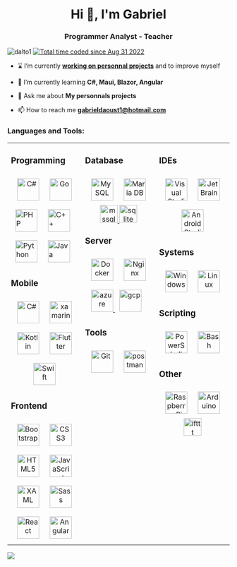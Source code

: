 <h1 align="center">Hi 👋, I'm Gabriel</h1>
<h3 align="center">Programmer Analyst - Teacher</h3>

<p align="left"> 
<img src="https://komarev.com/ghpvc/?username=dalto1&label=Profile%20views&color=0e75b6&style=flat" alt="dalto1" /> 
<a href="https://wakatime.com/@0d671e19-f91a-46f1-89d3-a299e36bd0dd"><img src="https://wakatime.com/badge/user/0d671e19-f91a-46f1-89d3-a299e36bd0dd.svg" alt="Total time coded since Aug 31 2022" /></a>
</p>

- ⌛ I’m currently **[working on personnal projects](https://wakatime.com/@dalto)** and to improve myself

- 🌱 I’m currently learning **C#, Maui, Blazor, Angular**

- 💬 Ask me about **My personnals projects**

- 📫 How to reach me **gabrieldaoust1@hotmail.com**

<h3 align="left">Languages and Tools:</h3>
<table><tr><td valign="top" width="33%">

### Programming  
<div align="center">  
<a href="https://docs.microsoft.com/en-us/dotnet/csharp/" target="_blank"><img style="margin: 10px" src="https://profilinator.rishav.dev/skills-assets/csharp-original.svg" alt="C#" height="50" /></a>  
<a href="https://go.dev/" target="_blank"><img style="margin: 10px" src="https://profilinator.rishav.dev/skills-assets/go-original.svg" alt="Go" height="50" /></a>  
</div>  
<a href="https://www.php.net/" target="_blank"><img style="margin: 10px" src="https://profilinator.rishav.dev/skills-assets/php-original.svg" alt="PHP" height="50" /></a>  
<a href="https://www.cplusplus.com/" target="_blank"><img style="margin: 10px" src="https://profilinator.rishav.dev/skills-assets/cplusplus-original.svg" alt="C++" height="50" /></a>  
<a href="https://www.python.org/" target="_blank"><img style="margin: 10px" src="https://profilinator.rishav.dev/skills-assets/python-original.svg" alt="Python" height="50" /></a>  
<a href="https://www.java.com/" target="_blank"><img style="margin: 10px" src="https://profilinator.rishav.dev/skills-assets/java-original-wordmark.svg" alt="Java" height="50" /></a>  

### Mobile  
<div align="center">
<a href="https://docs.microsoft.com/en-us/dotnet/csharp/" target="_blank"><img style="margin: 10px" src="https://profilinator.rishav.dev/skills-assets/csharp-original.svg" alt="C#" height="50" /></a>  
<a href="https://dotnet.microsoft.com/apps/xamarin" target="_blank"> <img style="margin: 10px" src="https://raw.githubusercontent.com/detain/svg-logos/780f25886640cef088af994181646db2f6b1a3f8/svg/xamarin.svg" alt="xamarin" height="50"/> </a>
<a href="https://kotlinlang.org/" target="_blank"><img style="margin: 10px" src="https://profilinator.rishav.dev/skills-assets/kotlinlang-icon.svg" alt="Kotlin" height="50" /></a>  
<a href="https://flutter.dev/" target="_blank"><img style="margin: 10px" src="https://profilinator.rishav.dev/skills-assets/flutterio-icon.svg" alt="Flutter" height="50" /></a>
<a href="https://developer.apple.com/swift/" target="_blank"><img style="margin: 10px" src="https://profilinator.rishav.dev/skills-assets/swift-original-wordmark.svg" alt="Swift" height="50" /></a>
</div>

   
  
  
### Frontend  
<div align="center">  
<a href="https://getbootstrap.com/docs/3.4/javascript/" target="_blank"><img style="margin: 10px" src="https://profilinator.rishav.dev/skills-assets/bootstrap-plain.svg" alt="Bootstrap" height="50" /></a>  
<a href="https://www.w3schools.com/css/" target="_blank"><img style="margin: 10px" src="https://profilinator.rishav.dev/skills-assets/css3-original-wordmark.svg" alt="CSS3" height="50" /></a>  
<a href="https://en.wikipedia.org/wiki/HTML5" target="_blank"><img style="margin: 10px" src="https://profilinator.rishav.dev/skills-assets/html5-original-wordmark.svg" alt="HTML5" height="50" /></a>  
<a href="https://www.javascript.com/" target="_blank"><img style="margin: 10px" src="https://profilinator.rishav.dev/skills-assets/javascript-original.svg" alt="JavaScript" height="50" /></a>  
<a href="https://docs.microsoft.com/en-us/dotnet/desktop/wpf/xaml/" target="_blank"><img style="margin: 10px" src="https://profilinator.rishav.dev/skills-assets/xaml.png" alt="XAML" height="50" /></a>  
<a href="https://sass-lang.com/" target="_blank"><img style="margin: 10px" src="https://profilinator.rishav.dev/skills-assets/sass-original.svg" alt="Sass" height="50" /></a>
<a href="https://reactjs.org/" target="_blank"><img style="margin: 10px" src="https://profilinator.rishav.dev/skills-assets/react-original-wordmark.svg" alt="React" height="50" /></a>  
<a href="https://angular.io/" target="_blank"><img style="margin: 10px" src="https://profilinator.rishav.dev/skills-assets/angularjs-original.svg" alt="Angular" height="50" /></a> 
</div>  
</td><td valign="top" width="33%">

### Database  
<div align="center">  
<a href="https://www.mysql.com/" target="_blank"><img style="margin: 10px" src="https://profilinator.rishav.dev/skills-assets/mysql-original-wordmark.svg" alt="MySQL" height="50" /></a>  
<a href="https://mariadb.org/" target="_blank"><img style="margin: 10px" src="https://profilinator.rishav.dev/skills-assets/mariadb.png" alt="Maria DB" height="50" /></a>    <a href="https://www.microsoft.com/en-us/sql-server" target="_blank" rel="noreferrer"> <img src="https://www.svgrepo.com/show/303229/microsoft-sql-server-logo.svg" alt="mssql" width="40" height="40"/>   <a href="https://www.sqlite.org/" target="_blank" rel="noreferrer"> <img src="https://www.vectorlogo.zone/logos/sqlite/sqlite-icon.svg" alt="sqlite" width="40" height="40"/> </a>
</div>

### Server
<div align="center"> 
<a href="https://www.docker.com/" target="_blank"><img style="margin: 10px" src="https://profilinator.rishav.dev/skills-assets/docker-original-wordmark.svg" alt="Docker" height="50" /></a>  
<a href="https://www.nginx.com/" target="_blank"><img style="margin: 10px" src="https://profilinator.rishav.dev/skills-assets/nginx-original.svg" alt="Nginx" height="50" /></a>  
<a href="https://azure.microsoft.com/en-in/" target="_blank" rel="noreferrer"> <img src="https://www.vectorlogo.zone/logos/microsoft_azure/microsoft_azure-icon.svg" alt="azure" height="50"/> </a> 
  <a href="https://cloud.google.com" target="_blank" rel="noreferrer"> <img style="margin: 10px" src="https://www.vectorlogo.zone/logos/google_cloud/google_cloud-icon.svg" alt="gcp" height="50"/> </a>
</div> 

### Tools 
<div align="center">  
<a href="https://github.com/" target="_blank"><img style="margin: 10px" src="https://profilinator.rishav.dev/skills-assets/git-scm-icon.svg" alt="Git" height="50" /></a>  
  <a href="https://postman.com" target="_blank" rel="noreferrer"> <img style="margin: 10px" src="https://www.vectorlogo.zone/logos/getpostman/getpostman-icon.svg" alt="postman" height="50"/> </a> 
</div>

</td><td valign="top" width="33%">

### IDEs
<div align="center">
<a href="https://visualstudio.microsoft.com/" target="_blank"><img style="margin: 10px" src="https://cdn.jsdelivr.net/gh/devicons/devicon/icons/visualstudio/visualstudio-plain.svg" alt="Visual Studio" height="50" /></a>  
<a href="https://www.jetbrains.com/" target="_blank"><img style="margin: 10px" src="https://cdn.jsdelivr.net/gh/devicons/devicon/icons/jetbrains/jetbrains-original.svg" alt="JetBrains" height="50" /></a>  
<a href="https://developer.android.com/studio" target="_blank"><img style="margin: 10px" src="https://cdn.jsdelivr.net/gh/devicons/devicon/icons/androidstudio/androidstudio-original.svg" alt="Android Studio" height="50" /></a>  
</div>

### Systems  
<div align="center">   
<a href="https://www.microsoft.com/" target="_blank"><img style="margin: 10px" src="https://cdn.jsdelivr.net/gh/devicons/devicon/icons/windows8/windows8-original.svg" alt="Windows" height="50" /></a>  
<a href="https://www.linux.org/" target="_blank"><img style="margin: 10px" src="https://cdn.jsdelivr.net/gh/devicons/devicon/icons/linux/linux-original.svg" alt="Linux" height="50" /></a>   
</div>  

### Scripting  
<div align="center">  
<a href="https://docs.microsoft.com/en-us/powershell/" target="_blank"><img style="margin: 10px" src="https://profilinator.rishav.dev/skills-assets/powershell.png" alt="PowerShell" height="50" /></a>  
<a href="https://www.gnu.org/software/bash/" target="_blank"><img style="margin: 10px" src="https://profilinator.rishav.dev/skills-assets/gnu_bash-icon.svg" alt="Bash" height="50" /></a>  
</div>  



### Other  
<div align="center">  
<a href="https://www.raspberrypi.org/" target="_blank"><img style="margin: 10px" src="https://profilinator.rishav.dev/skills-assets/raspberrypi.png" alt="Raspberry Pi" height="50" /></a>  
<a href="https://www.arduino.cc/" target="_blank"><img style="margin: 10px" src="https://profilinator.rishav.dev/skills-assets/arduino.png" alt="Arduino" height="50" /></a> <a href="https://ifttt.com/" target="_blank" rel="noreferrer"> <img src="https://www.vectorlogo.zone/logos/ifttt/ifttt-ar21.svg" alt="ifttt" width="40" height="40"/> </a>   
</div>

</td></tr></table>  

<a href="https://wakatime.com"><img src="https://wakatime.com/share/@dalto/bcbe3935-d3d2-4e4f-95b7-02576b48d873.png" /></a>
